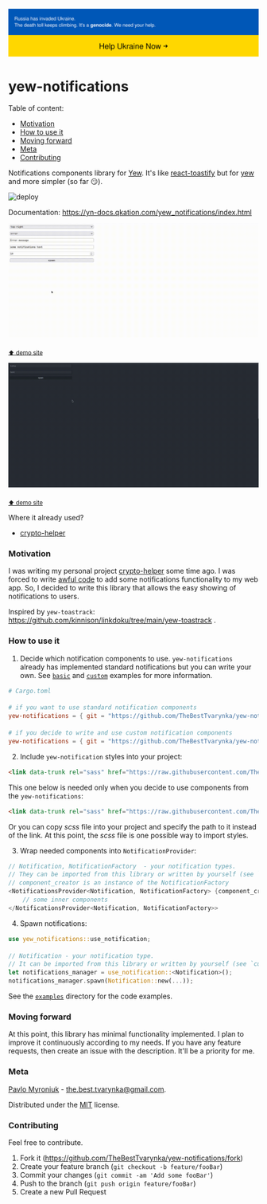 [![Stand With Ukraine](https://raw.githubusercontent.com/vshymanskyy/StandWithUkraine/main/banner2-direct.svg)](https://stand-with-ukraine.pp.ua/)

# yew-notifications

Table of content:

* [Motivation](#motivation)
* [How to use it](#how-to-use-it)
* [Moving forward](#moving-forward)
* [Meta](#meta)
* [Contributing](#contributing)

Notifications components library for [Yew](https://yew.rs/). It's like [react-toastify](https://www.npmjs.com/package/react-toastify) but for [yew](https://yew.rs/) and more simpler (so far :smirk:).

![deploy](https://github.com/TheBestTvarynka/yew-notifications/actions/workflows/github-actions.yml/badge.svg)

Documentation: https://yn-docs.qkation.com/yew_notifications/index.html

![](/static/screenshots/basic_example.gif)

<sub>[:arrow_up: demo site](https://yn-docs.qkation.com/examples/basic/index.html)</sub>

![](/static/screenshots/terminal_example.gif)

<sub>[:arrow_up: demo site](https://yn-docs.qkation.com/examples/terminal/index.html)</sub>

Where it already used?

* [crypto-helper](https://crypto.qkation.com/)

### Motivation

I was writing my personal project [crypto-helper](https://github.com/TheBestTvarynka/crypto-helper/) some time ago. I was forced to write [awful code](https://github.com/TheBestTvarynka/crypto-helper/blob/8ad5ca3180925120a6f7ceb39253000f7ce3f447/src/notification.rs) to add some notifications functionality to my web app. So, I decided to write this library that allows the easy showing of notifications to users.

Inspired by `yew-toastrack`: https://github.com/kinnison/linkdoku/tree/main/yew-toastrack .

### How to use it

1. Decide which notification components to use. `yew-notifications` already has implemented standard notifications but you can write your own. See [`basic`](https://github.com/TheBestTvarynka/yew-notifications/tree/main/examples/basic) and [`custom`](https://github.com/TheBestTvarynka/yew-notifications/tree/main/examples/custom) examples for more information.
```toml
# Cargo.toml

# if you want to use standard notification components
yew-notifications = { git = "https://github.com/TheBestTvarynka/yew-notifications.git", features = ["standard-notification"] }

# if you decide to write and use custom notification components
yew-notifications = { git = "https://github.com/TheBestTvarynka/yew-notifications.git" }
```
2. Include `yew-notification` styles into your project:
```HTML
<link data-trunk rel="sass" href="https://raw.githubusercontent.com/TheBestTvarynka/yew-notifications/main/static/notifications_provider.scss" />
```

This one below is needed only when you decide to use components from the `yew-notifications`:
```HTML
<link data-trunk rel="sass" href="https://raw.githubusercontent.com/TheBestTvarynka/yew-notifications/main/static/notification.scss" />
```
Or you can copy *scss* file into your project and specify the path to it instead of the link. At this point, the *scss* file is one possible way to import styles.

3. Wrap needed components into `NotificationProvider`:
```Rust
// Notification, NotificationFactory  - your notification types.
// They can be imported from this library or written by yourself (see `custom` example).
// component_creator is an instance of the NotificationFactory
<NotificationsProvider<Notification, NotificationFactory> {component_creator}>
    // some inner components
</NotificationsProvider<Notification, NotificationFactory>>
```
4. Spawn notifications:
```Rust
use yew_notifications::use_notification;

// Notification - your notification type.
// It can be imported from this library or written by yourself (see `custom` example).
let notifications_manager = use_notification::<Notification>();
notifications_manager.spawn(Notification::new(...));
```

See the [`examples`](/examples/) directory for the code examples.

### Moving forward

At this point, this library has minimal functionality implemented. I plan to improve it continuously according to my needs. If you have any feature requests, then create an issue with the description. It'll be a priority for me.

### Meta

[Pavlo Myroniuk](https://github.com/TheBestTvarynka) - [the.best.tvarynka@gmail.com](mailto:the.best.tvarynka@gmail.com).

Distributed under the [MIT](https://github.com/TheBestTvarynka/yew-notifications/blob/main/LICENSE) license.

### Contributing

Feel free to contribute.

1. Fork it (<https://github.com/TheBestTvarynka/yew-notifications/fork>)
2. Create your feature branch (`git checkout -b feature/fooBar`)
3. Commit your changes (`git commit -am 'Add some fooBar'`)
4. Push to the branch (`git push origin feature/fooBar`)
5. Create a new Pull Request
